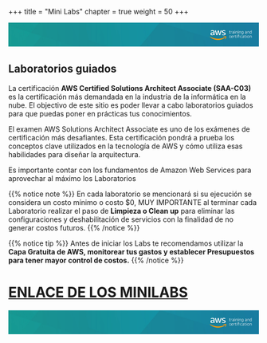 +++ 
title = "Mini Labs" 
chapter = true 
weight = 50
+++

<img src="images/logo-bar.png" alt="drawing"/>

## Laboratorios guiados

La certificación **AWS Certified Solutions Architect Associate (SAA-C03)** es la certificación más demandada en la industria de la informática en la nube. El objectivo de este sitio es poder llevar a cabo laboratorios guiados para que puedas poner en prácticas tus conocimientos.

El examen AWS Solutions Architect Associate es uno de los exámenes de certificación más desafiantes. Esta certificación pondrá a prueba los conceptos clave utilizados en la tecnología de AWS y cómo utiliza esas habilidades para diseñar la arquitectura. 

Es importante contar con los fundamentos de Amazon Web Services para aprovechar al máximo los Laboratorios

{{% notice note %}} En cada laboratorio se mencionará si su ejecución se considera un costo mínimo o costo $0, MUY IMPORTANTE al terminar cada Laboratorio realizar el paso de **Limpieza o Clean up** para eliminar las configuraciones y deshabilitación de servicios con la finalidad de no generar costos futuros.
{{% /notice %}}



{{% notice tip %}} Antes de iniciar los Labs te recomendamos utilizar la **Capa Gratuita de AWS, monitorear tus gastos y establecer Presupuestos para tener mayor control de costos.**
{{% /notice %}}

# <a href="https://studio.us-east-1.prod.workshops.aws/preview/b4042674-4891-4b02-b79b-341fb81e5a94/builds/a879c53b-9e7c-49c6-abb7-918095215f3e/en-US/introduction" target="_blank"> ENLACE DE LOS MINILABS</a>

<img src="images/logo-bar.png" alt="drawing"/>

